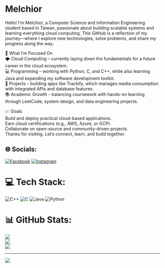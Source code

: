 # Melchior
Hello! I'm Melchior, a Computer Science and Information Engineering student based in Taiwan, passionate about building scalable systems and learning everything cloud computing. This GitHub is a reflection of my journey—where I explore new technologies, solve problems, and share my progress along the way.<br>

🚀 What I’m Focused On<br>
🌩️ Cloud Computing – currently laying down the fundamentals for a future career in the cloud ecosystem.<br>
💻 Programming – working with Python, C, and C++, while also learning Java and expanding my software development toolkit.<br>
📘 Projects – building apps like Trackify, which manages media consumption with integrated APIs and database features.<br>
📚 Academic Growth – balancing coursework with hands-on learning through LeetCode, system design, and data engineering projects.<br>

📈 Goals<br>
Build and deploy practical cloud-based applications.<br>
Earn cloud certifications (e.g., AWS, Azure, or GCP).<br>
Collaborate on open-source and community-driven projects.<br>
Thanks for visiting. Let’s connect, learn, and build together.<br>


## 🌐 Socials:
[![Facebook](https://img.shields.io/badge/Facebook-%231877F2.svg?logo=Facebook&logoColor=white)](https://facebook.com/MelchiorRemilien) [![Instagram](https://img.shields.io/badge/Instagram-%23E4405F.svg?logo=Instagram&logoColor=white)](https://instagram.com/melchiorfils) 

# 💻 Tech Stack:
![C++](https://img.shields.io/badge/c++-%2300599C.svg?style=for-the-badge&logo=c%2B%2B&logoColor=white) ![C](https://img.shields.io/badge/c-%2300599C.svg?style=for-the-badge&logo=c&logoColor=white) ![Java](https://img.shields.io/badge/java-%23ED8B00.svg?style=for-the-badge&logo=openjdk&logoColor=white) ![Python](https://img.shields.io/badge/python-3670A0?style=for-the-badge&logo=python&logoColor=ffdd54)
# 📊 GitHub Stats:
![](https://github-readme-stats.vercel.app/api?username=MelchiorRM&theme=dark&hide_border=false&include_all_commits=false&count_private=false)<br/>
![](https://nirzak-streak-stats.vercel.app/?user=MelchiorRM&theme=dark&hide_border=false)<br/>
![](https://github-readme-stats.vercel.app/api/top-langs/?username=MelchiorRM&theme=dark&hide_border=false&include_all_commits=false&count_private=false&layout=compact)

---
[![](https://visitcount.itsvg.in/api?id=MelchiorRM&icon=0&color=0)](https://visitcount.itsvg.in)

<!-- Proudly created with GPRM ( https://gprm.itsvg.in ) -->
